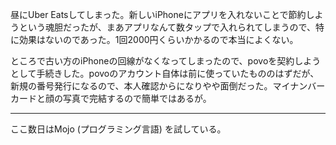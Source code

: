 昼にUber Eatsしてしまった。新しいiPhoneにアプリを入れないことで節約しようという魂胆だったが、まあアプリなんて数タップで入れられてしまうので、特に効果はないのであった。1回2000円くらいかかるので本当によくない。

ところで古い方のiPhoneの回線がなくなってしまったので、povoを契約しようとして手続きした。povoのアカウント自体は前に使っていたもののはずだが、新規の番号発行になるので、本人確認からになりやや面倒だった。マイナンバーカードと顔の写真で完結するので簡単ではあるが。

---

ここ数日はMojo (プログラミング言語) を試している。
